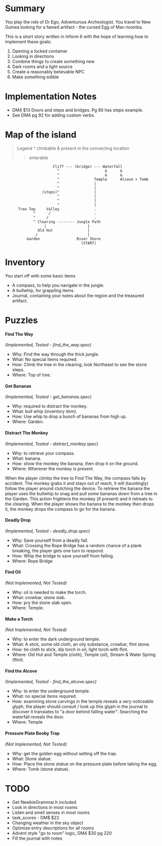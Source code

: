 # Summary

You play the role of Dr Ego, Adventurous Archeologist. You travel to New Guinea looking for a famed artifact - the cursed Egg of Man-toomba.

This is a short story written in Inform 6 with the hope of learning how to implement these goals:

1. Opening a locked container
2. Looking in directions
3. Combine things to create something new
4. Dark rooms and a light source
5. Create a reasonably believable NPC
6. Make something edible

# Implementation Notes

* DM4 $13 Doors and steps and bridges. Pg 80 has steps example.
* See DM4 pg 92 for adding custom verbs.

# Map of the island

> Legend
> ^ climbable
> & present in the connecting location
> > enterable

```
                      Cliff --- (bridge) --- Waterfall                         
                        ^                     &      &                         
                        ^                     &      &                         
                        ^                Temple      Alcove > Tomb             
                        ^                |                                     
                        ^                |                                     
                 (steps)^                |                                     
                        ^                |                                     
                        ^                |                                     
                        ^                |                                     
      Tree Top     Valley                .                                     
             ^      /                    .                                     
             ^     /                     .                                     
             ^ Clearing -------- Jungle Path                                   
                  |                   |                                        
               Old Hut                |                                        
              /                       |                                        
          Garden                 River Shore                                   
                                   (START)                                     

```

# Inventory

You start off with some basic items

* A compass, to help you navigate in the jungle.
* A bullwhip, for grappling items.
* Journal, containing your notes about the region and the treasured artifact.

# Puzzles

#### Find The Way
_(Implemented, Tested - find_the_way.spec)_
* Why: Find the way through the thick jungle.
* What: No special items required.
* How: Climb the tree in the clearing, look Northeast to see the stone steps.
* Where: Top of tree.

#### Get Bananas
_(Implemented, Tested - get_bananas.spec)_
* Why: required to distract the monkey.
* What: bull whip (inventory item).
* How: Use whip to drop a bunch of bananas from high up.
* Where: Garden.

#### Distract The Monkey
_(Implemented, Tested - distract_monkey.spec)_
* Why: to retrieve your compass.
* What: banana.
* How: show the monkey the banana, then drop it on the ground.
* Where: Wherever the monkey is present.

When the player climbs the tree to Find The Way, the compass falls by accident.
The monkey grabs it and stays out of reach, it will (tauntingly) follow
the player around clutching the device. To retrieve the banana the player uses
the bullwhip to snag and pull some bananas down from a tree in the Garden.
This action frightens the monkey (if present) and it retreats to the clearing.
When the player shows the banana to the monkey then drops it, the monkey
drops the compass to go for the banana.

#### Deadly Drop
_(Implemented, Tested - deadly_drop.spec)_
* Why: Save yourself from a deadly fall.
* What: Crossing the Rope Bridge has a random chance of a plank breaking, the player gets one turn to respond.
* How: Whip the bridge to save yourself from falling.
* Where: Rope Bridge

#### Find Oil
_(Not Implemented, Not Tested)_
* Why: oil is needed to make the torch.
* What: crowbar, stone slab.
* How: pry the stone slab open.
* Where: Temple.

#### Make a Torch
_(Not Implemented, Not Tested)_
* Why: to enter the dark underground temple.
* What: A stick, some old cloth, an oily substance, crowbar, flint stone.
* How: tie cloth to stick, dip torch in oil, light torch with flint.
* Where: Old Hut and Temple (cloth), Temple (oil), Stream & Water Spring (flint).

#### Find the Alcove
_(Implemented, Tested - find_the_alcove.spec)_
* Why: to enter the underground temple.
* What: no special items required.
* How: examining stone carvings in the temple reveals a very noticeable glyph, the player should consult / look up this glyph in the journal to discover it translates to "a door behind falling water". Searching the waterfall reveals the door.
* Where: Temple

#### Pressure Plate Booby Trap
_(Not Implemented, Not Tested)_
* Why: get the golden egg without setting off the trap.
* What: Stone statue.
* How: Place the stone statue on the pressure plate before taking the egg.
* Where: Tomb (stone statue).

# TODO
* Get NewbieGrammar.h included
* Look in directions in most rooms
* Listen and smell senses in most rooms
* task_scores - DM$ $22
* Changing weather in the sky object
* Optimize entry descriptions for all rooms
* Advent style "go to room" logic, DM4 $30 pg 220
* Fill the journal with notes
